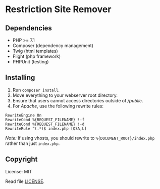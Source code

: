 # Restriction Site Remover

## Dependencies
- PHP >= 7.1
- Composer (dependency management)
- Twig (html templates)
- Flight (php framework)
- PHPUnit (testing)

## Installing
1. Run ```composer install```.
2. Move everything to your webserver root directory.
3. Ensure that users cannot access directories outside of _/public_.
4. For _Apache_, use the following rewrite rules:
```
RewriteEngine On
RewriteCond %{REQUEST_FILENAME} !-f
RewriteCond %{REQUEST_FILENAME} !-d
RewriteRule ^(.*)$ index.php [QSA,L]
```
_Note:_ If using vhosts, you should rewrite to ```%{DOCUMENT_ROOT}/index.php``` rather than just ```index.php```.

## Copyright
License: MIT

Read file [LICENSE](../blob/master/LICENSE).
